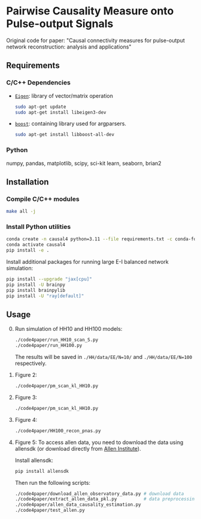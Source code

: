 # Pairwise Causality Measure onto Pulse-output Signals

Original code for paper: "Causal connectivity measures for pulse-output network reconstruction: analysis and applications"

## Requirements

### C/C++ Dependencies

- [`Eigen`](https://eigen.tuxfamily.org): library of vector/matrix operation

  ```bash
  sudo apt-get update
  sudo apt-get install libeigen3-dev
  ```
- [`boost`](http://www.boost.org/users/download/): containing library used for argparsers.

  ```bash
  sudo apt-get install libboost-all-dev
  ```

### Python

numpy, pandas, matplotlib, scipy, sci-kit learn, seaborn, brian2

## Installation

### Compile C/C++ modules

```bash
make all -j
```

### Install Python utilities

```bash
conda create -n causal4 python=3.11 --file requirements.txt -c conda-forge
conda activate causal4
pip install -e .
```

Install additional packages for running large E-I balanced network simulation:
```bash
pip install --upgrade "jax[cpu]"
pip install -U brainpy
pip install brainpylib
pip install -U "ray[default]"
```

## Usage

0. Run simulation of HH10 and HH100 models:
    ```bash
    ./code4paper/run_HH10_scan_S.py
    ./code4paper/run_HH100.py
    ```
    The results will be saved in `./HH/data/EE/N=10/` and `./HH/data/EE/N=100` respectively.

1. Figure 2:
    ```bash
    ./code4paper/pm_scan_kl_HH10.py
    ```
2. Figure 3:
    ```bash
    ./code4paper/pm_scan_kl_HH10.py
    ```
3. Figure 4:
    ```bash
    ./code4paper/HH100_recon_pnas.py
    ```
4. Figure 5:
    To access allen data, you need to download the data using allensdk (or download directly from [Allen Institute](https://portal.brain-map.org/)).
    
    Install allensdk:
    ```bash
    pip install allensdk
    ```

    Then run the following scripts:

    ```bash
    ./code4paper/download_allen_observatory_data.py # download data
    ./code4paper/extract_allen_data_pkl.py          # data preprocessing
    ./code4paper/allen_data_causality_estimation.py
    ./code4paper/test_allen.py
    ```
